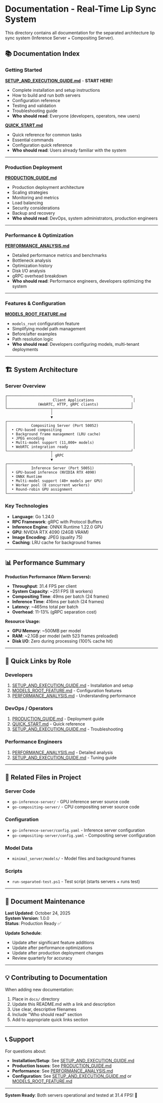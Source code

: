 # Documentation - Real-Time Lip Sync System

This directory contains all documentation for the separated architecture lip sync system (Inference Server + Compositing Server).

## 📚 Documentation Index

### Getting Started

**[SETUP_AND_EXECUTION_GUIDE.md](SETUP_AND_EXECUTION_GUIDE.md)** - **START HERE!**
- Complete installation and setup instructions
- How to build and run both servers
- Configuration reference
- Testing and validation
- Troubleshooting guide
- **Who should read**: Everyone (developers, operators, new users)

**[QUICK_START.md](QUICK_START.md)**
- Quick reference for common tasks
- Essential commands
- Configuration quick reference
- **Who should read**: Users already familiar with the system

---

### Production Deployment

**[PRODUCTION_GUIDE.md](PRODUCTION_GUIDE.md)**
- Production deployment architecture
- Scaling strategies
- Monitoring and metrics
- Load balancing
- Security considerations
- Backup and recovery
- **Who should read**: DevOps, system administrators, production engineers

---

### Performance & Optimization

**[PERFORMANCE_ANALYSIS.md](PERFORMANCE_ANALYSIS.md)**
- Detailed performance metrics and benchmarks
- Bottleneck analysis
- Optimization history
- Disk I/O analysis
- gRPC overhead breakdown
- **Who should read**: Performance engineers, developers optimizing the system

---

### Features & Configuration

**[MODELS_ROOT_FEATURE.md](MODELS_ROOT_FEATURE.md)**
- `models_root` configuration feature
- Simplifying model path management
- Before/after examples
- Path resolution logic
- **Who should read**: Developers configuring models, multi-tenant deployments

---

## 🏗️ System Architecture

### Server Overview

```
┌─────────────────────────────────────────────────────────┐
│                     Client Applications                  │
│              (WebRTC, HTTP, gRPC clients)               │
└────────────────────┬────────────────────────────────────┘
                     │
                     ▼
┌─────────────────────────────────────────────────────────┐
│           Compositing Server (Port 50052)                │
│  • CPU-based compositing                                 │
│  • Background frame management (LRU cache)               │
│  • JPEG encoding                                         │
│  • Multi-model support (11,000+ models)                  │
│  • WebRTC integration ready                              │
└────────────────────┬────────────────────────────────────┘
                     │ gRPC
                     ▼
┌─────────────────────────────────────────────────────────┐
│           Inference Server (Port 50051)                  │
│  • GPU-based inference (NVIDIA RTX 4090)                 │
│  • ONNX Runtime                                          │
│  • Multi-model support (40+ models per GPU)              │
│  • Worker pool (8 concurrent workers)                    │
│  • Round-robin GPU assignment                            │
└─────────────────────────────────────────────────────────┘
```

### Key Technologies

- **Language**: Go 1.24.0
- **RPC Framework**: gRPC with Protocol Buffers
- **Inference Engine**: ONNX Runtime 1.22.0 GPU
- **GPU**: NVIDIA RTX 4090 (24GB VRAM)
- **Image Encoding**: JPEG (quality 75)
- **Caching**: LRU cache for background frames

---

## 📊 Performance Summary

**Production Performance (Warm Servers):**
- **Throughput**: 31.4 FPS per client
- **System Capacity**: ~251 FPS (8 workers)
- **Compositing Time**: 49ms per batch (24 frames)
- **Inference Time**: 416ms per batch (24 frames)
- **Latency**: ~465ms total per batch
- **Overhead**: 11-13% (gRPC separation cost)

**Resource Usage:**
- **GPU Memory**: ~500MB per model
- **RAM**: ~2.1GB per model (with 523 frames preloaded)
- **Disk I/O**: Zero during processing (100% cache hit)

---

## 🚀 Quick Links by Role

### Developers
1. [SETUP_AND_EXECUTION_GUIDE.md](SETUP_AND_EXECUTION_GUIDE.md) - Installation and setup
2. [MODELS_ROOT_FEATURE.md](MODELS_ROOT_FEATURE.md) - Configuration features
3. [PERFORMANCE_ANALYSIS.md](PERFORMANCE_ANALYSIS.md) - Understanding performance

### DevOps / Operators
1. [PRODUCTION_GUIDE.md](PRODUCTION_GUIDE.md) - Deployment guide
2. [QUICK_START.md](QUICK_START.md) - Quick reference
3. [SETUP_AND_EXECUTION_GUIDE.md](SETUP_AND_EXECUTION_GUIDE.md#troubleshooting) - Troubleshooting

### Performance Engineers
1. [PERFORMANCE_ANALYSIS.md](PERFORMANCE_ANALYSIS.md) - Detailed analysis
2. [SETUP_AND_EXECUTION_GUIDE.md](SETUP_AND_EXECUTION_GUIDE.md#performance-tuning) - Tuning guide

---

## 📁 Related Files in Project

### Server Code
- `go-inference-server/` - GPU inference server source code
- `go-compositing-server/` - CPU compositing server source code

### Configuration
- `go-inference-server/config.yaml` - Inference server configuration
- `go-compositing-server/config.yaml` - Compositing server configuration

### Model Data
- `minimal_server/models/` - Model files and background frames

### Scripts
- `run-separated-test.ps1` - Test script (starts servers + runs test)

---

## 🔄 Document Maintenance

**Last Updated**: October 24, 2025  
**System Version**: 1.0.0  
**Status**: Production Ready ✅

**Update Schedule**:
- Update after significant feature additions
- Update after performance optimizations
- Update after production deployment changes
- Review quarterly for accuracy

---

## 💡 Contributing to Documentation

When adding new documentation:
1. Place in `docs/` directory
2. Update this README.md with a link and description
3. Use clear, descriptive filenames
4. Include "Who should read" section
5. Add to appropriate quick links section

---

## 📞 Support

For questions about:
- **Installation/Setup**: See [SETUP_AND_EXECUTION_GUIDE.md](SETUP_AND_EXECUTION_GUIDE.md)
- **Production Issues**: See [PRODUCTION_GUIDE.md](PRODUCTION_GUIDE.md)
- **Performance**: See [PERFORMANCE_ANALYSIS.md](PERFORMANCE_ANALYSIS.md)
- **Configuration**: See [SETUP_AND_EXECUTION_GUIDE.md](SETUP_AND_EXECUTION_GUIDE.md#configuration) or [MODELS_ROOT_FEATURE.md](MODELS_ROOT_FEATURE.md)

---

**System Ready**: Both servers operational and tested at 31.4 FPS! 🚀
